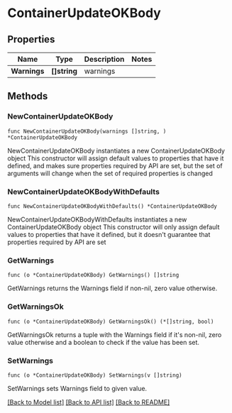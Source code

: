 # ContainerUpdateOKBody

## Properties

Name | Type | Description | Notes
------------ | ------------- | ------------- | -------------
**Warnings** | **[]string** | warnings | 

## Methods

### NewContainerUpdateOKBody

`func NewContainerUpdateOKBody(warnings []string, ) *ContainerUpdateOKBody`

NewContainerUpdateOKBody instantiates a new ContainerUpdateOKBody object
This constructor will assign default values to properties that have it defined,
and makes sure properties required by API are set, but the set of arguments
will change when the set of required properties is changed

### NewContainerUpdateOKBodyWithDefaults

`func NewContainerUpdateOKBodyWithDefaults() *ContainerUpdateOKBody`

NewContainerUpdateOKBodyWithDefaults instantiates a new ContainerUpdateOKBody object
This constructor will only assign default values to properties that have it defined,
but it doesn't guarantee that properties required by API are set

### GetWarnings

`func (o *ContainerUpdateOKBody) GetWarnings() []string`

GetWarnings returns the Warnings field if non-nil, zero value otherwise.

### GetWarningsOk

`func (o *ContainerUpdateOKBody) GetWarningsOk() (*[]string, bool)`

GetWarningsOk returns a tuple with the Warnings field if it's non-nil, zero value otherwise
and a boolean to check if the value has been set.

### SetWarnings

`func (o *ContainerUpdateOKBody) SetWarnings(v []string)`

SetWarnings sets Warnings field to given value.



[[Back to Model list]](../README.md#documentation-for-models) [[Back to API list]](../README.md#documentation-for-api-endpoints) [[Back to README]](../README.md)


